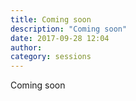```yaml
---
title: Coming soon
description: "Coming soon"
date: 2017-09-28 12:04
author:
category: sessions
---
```

Coming soon